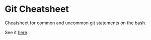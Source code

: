 # Git Cheatsheet
Cheatsheet for common and uncommon git statements on the bash.

See it [here](https://jzilg.github.io/git-cheatsheet/).
